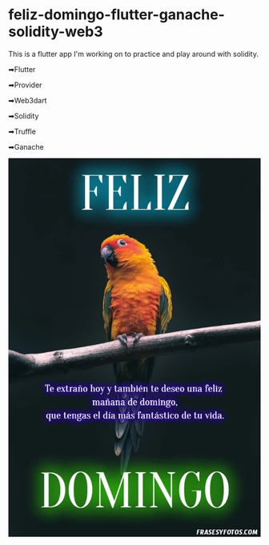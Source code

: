 # feliz-domingo-flutter-ganache-solidity-web3
 
This is a flutter app I'm working on to practice and play around with solidity.

➡Flutter

➡Provider

➡Web3dart

➡Solidity

➡Truffle

➡Ganache

 
![](photofeliz.jpg)
